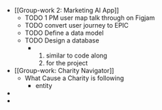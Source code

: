 - [[Group-work 2: Marketing AI App]]
	- TODO 1 PM user map talk through on Figjam
	- TODO convert user journey to EPIC
	- TODO Define a data model
	- TODO Design a database
		- 1. similar to code along
		  2. for the project
- [[Group-work: Charity Navigator]]
	- What Cause a Charity is following
		- entity
-
-